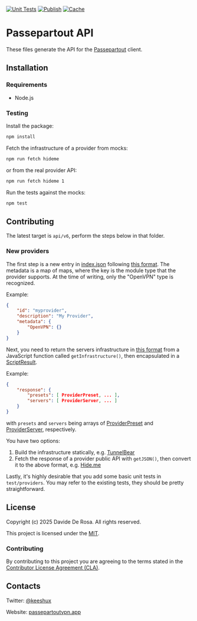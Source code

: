 [![Unit Tests](https://github.com/passepartoutvpn/api-source/actions/workflows/test.yml/badge.svg)](https://github.com/passepartoutvpn/api-source/actions/workflows/test.yml)
[![Publish](https://github.com/passepartoutvpn/api-source/actions/workflows/publish.yml/badge.svg)](https://github.com/passepartoutvpn/api-source/actions/workflows/publish.yml)
[![Cache](https://github.com/passepartoutvpn/api-source/actions/workflows/cache.yml/badge.svg)](https://github.com/passepartoutvpn/api-source/actions/workflows/cache.yml)

# Passepartout API

These files generate the API for the [Passepartout][about-app] client.

## Installation

### Requirements

- Node.js

### Testing

Install the package:

```sh
npm install
```

Fetch the infrastructure of a provider from mocks:

```sh
npm run fetch hideme
```

or from the real provider API:

```sh
npm run fetch hideme 1
```

Run the tests against the mocks:

```sh
npm test
```

## Contributing

The latest target is `api/v6`, perform the steps below in that folder.

### New providers

The first step is a new entry in [index.json](/api/v6/index.json) following [this format][github-provider]. The metadata is a map of maps, where the key is the module type that the provider supports. At the time of writing, only the "OpenVPN" type is recognized.

Example:

```json
{
    "id": "myprovider",
    "description": "My Provider",
    "metadata": {
        "OpenVPN": {}
    }
}
```

Next, you need to return the servers infrastructure in [this format][github-provider-infrastructure] from a JavaScript function called `getInfrastructure()`, then encapsulated in a [ScriptResult][github-engine-script-result].

Example:

```json
{
    "response": {
        "presets": [ ProviderPreset, ... ],
        "servers": [ ProviderServer, ... ]
    }
}
```

with `presets` and `servers` being arrays of [ProviderPreset][github-provider-preset] and [ProviderServer][github-provider-server], respectively.

You have two options:

1. Build the infrastructure statically, e.g. [TunnelBear](/api/v6/providers/tunnelbear.js)
2. Fetch the response of a provider public API with `getJSON()`, then convert it to the above format, e.g. [Hide.me](api/v6/providers/hideme.js)

Lastly, it's highly desirable that you add some basic unit tests in `test/providers`. You may refer to the existing tests, they should be pretty straightforward.

## License

Copyright (c) 2025 Davide De Rosa. All rights reserved.

This project is licensed under the [MIT][license-content].

### Contributing

By contributing to this project you are agreeing to the terms stated in the [Contributor License Agreement (CLA)][contrib-cla].

## Contacts

Twitter: [@keeshux][about-twitter]

Website: [passepartoutvpn.app][about-website]

[license-content]: LICENSE
[contrib-cla]: CLA.rst

[github-provider]: https://github.com/passepartoutvpn/partout/blob/master/Sources/API/Provider.swift
[github-provider-infrastructure]: https://github.com/passepartoutvpn/partout/blob/master/Sources/API/ProviderInfrastructure.swift
[github-provider-preset]: https://github.com/passepartoutvpn/partout/blob/master/Sources/API/ProviderProvider.swift
[github-provider-server]: https://github.com/passepartoutvpn/partout/blob/master/Sources/API/ProviderServer.swift
[github-engine-script-result]: https://github.com/passepartoutvpn/partout/blob/d627edd1b0bd39e71b9e2e425fc55851c7d05bb1/Sources/API/APIEngine.swift#L97

[about-app]: https://github.com/passepartoutvpn/passepartout
[about-twitter]: https://twitter.com/keeshux
[about-website]: https://passepartoutvpn.app
